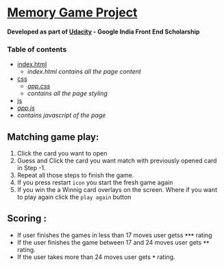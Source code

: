 # [Memory Game Project](https://sravan7.github.io/memoryGame/index.html) 
**Developed as part of [Udacity](https://www.udacity.com/) - Google India Front End Scholarship**

### Table of contents
- [index.html](../memoryGame/index.html)
  - _index.html contains all the page content_
- [css](../memoryGame/css)
  - _[app.css](../memoryGame/css/app.css)_
   - _contains all the page styling_
- [js](../memoryGame/js)
 - _[app.js](../memoryGame/js/app.js)_
  - _contains javascript of the page_

## Matching game play:
1. Click the card you want to open
2. Guess and Click the card you want match with previously opened card in Step -1.
3. Repeat all those steps to finish the game.
4. If you press restart `icon` you start the fresh game again
5. If you win the a Winnig card overlays on the screen. Where if you want to play again click the `play again` button

## Scoring :
- If user finishes the games in less than 17 moves user getss **`***`** rating
- If the user finishes the game between 17 and 24 moves user gets **`**`** rating.
- If the user takes more than 24 moves user gets **`*`** rating.




